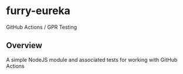 # furry-eureka
GitHub Actions / GPR Testing

## Overview
A simple NodeJS module and associated tests for working with GitHub Actions
